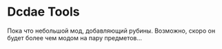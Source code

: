 # Dcdae Tools
Пока что небольшой мод, добавляющий рубины. Возможно, скоро он будет более чем модом на пару предметов...
